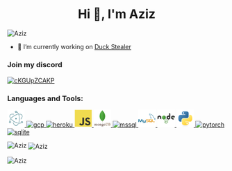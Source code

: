 
<h1 align="center">Hi 👋, I'm Aziz</h1>

<p align="left"> <img src="https://komarev.com/ghpvc/?username=underagechilderen&label=Profile%20views&color=ee00ff&style=plastic" alt="Aziz" /> </p>


- 🔭 I’m currently working on [Duck Stealer](https://t.me/duckstealer)

<h3 align="left">Join my discord</h3>
<p align="left">
<a href="https://discord.gg/wAGvHfM8X7" target="blank"><img align="center" src="https://raw.githubusercontent.com/rahuldkjain/github-profile-readme-generator/master/src/images/icons/Social/discord.svg" alt="cKGUpZCAKP" height="30" width="40" /></a>
</p>

<h3 align="left">Languages and Tools:</h3>
<a href="https://www.electronjs.org" target="_blank" rel="noreferrer"> <img src="https://raw.githubusercontent.com/devicons/devicon/master/icons/electron/electron-original.svg" alt="electron" width="40" height="40"/> </a> <a href="https://cloud.google.com" target="_blank" rel="noreferrer"> <img src="https://www.vectorlogo.zone/logos/google_cloud/google_cloud-icon.svg" alt="gcp" width="40" height="40"/> </a> <a href="https://heroku.com" target="_blank" rel="noreferrer"> <img src="https://www.vectorlogo.zone/logos/heroku/heroku-icon.svg" alt="heroku" width="40" height="40"/> </a> <a href="https://developer.mozilla.org/en-US/docs/Web/JavaScript" target="_blank" rel="noreferrer"> <img src="https://raw.githubusercontent.com/devicons/devicon/master/icons/javascript/javascript-original.svg" alt="javascript" width="40" height="40"/> </a> <a href="https://www.mongodb.com/" target="_blank" rel="noreferrer"> <img src="https://raw.githubusercontent.com/devicons/devicon/master/icons/mongodb/mongodb-original-wordmark.svg" alt="mongodb" width="40" height="40"/> </a> <a href="https://www.microsoft.com/en-us/sql-server" target="_blank" rel="noreferrer"> <img src="https://www.svgrepo.com/show/303229/microsoft-sql-server-logo.svg" alt="mssql" width="40" height="40"/> </a> <a href="https://www.mysql.com/" target="_blank" rel="noreferrer"> <img src="https://raw.githubusercontent.com/devicons/devicon/master/icons/mysql/mysql-original-wordmark.svg" alt="mysql" width="40" height="40"/> </a> <a href="https://nodejs.org" target="_blank" rel="noreferrer"> <img src="https://raw.githubusercontent.com/devicons/devicon/master/icons/nodejs/nodejs-original-wordmark.svg" alt="nodejs" width="40" height="40"/> </a> <a href="https://www.python.org" target="_blank" rel="noreferrer"> <img src="https://raw.githubusercontent.com/devicons/devicon/master/icons/python/python-original.svg" alt="python" width="40" height="40"/> </a> <a href="https://pytorch.org/" target="_blank" rel="noreferrer"> <img src="https://www.vectorlogo.zone/logos/pytorch/pytorch-icon.svg" alt="pytorch" width="40" height="40"/> </a> <a href="https://www.sqlite.org/" target="_blank" rel="noreferrer"> <img src="https://www.vectorlogo.zone/logos/sqlite/sqlite-icon.svg" alt="sqlite" width="40" height="40"/> </a> </p>

<p><img align="left" src="https://github-readme-stats.vercel.app/api/top-langs?username=underagechilderen&show_icons=true&theme=merko&title_color=ee00ff&text_color=ffffff&hide_border=true&locale=en&layout=compact" alt="Aziz" /></p>

<p>&nbsp;<img align="center" src="https://github-readme-stats.vercel.app/api?username=underagechilderen&show_icons=true&theme=merko&title_color=ee00ff&text_color=ffffff&hide_border=true&locale=en" alt="Aziz" /></p>

<p><img align="center" src="https://github-readme-streak-stats.herokuapp.com/?user=underagechilderen&theme=dark" alt="Aziz" /></p>
